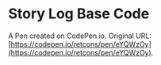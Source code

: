 # Story Log Base Code

A Pen created on CodePen.io. Original URL: [https://codepen.io/retcons/pen/eYQWzOy](https://codepen.io/retcons/pen/eYQWzOy).


